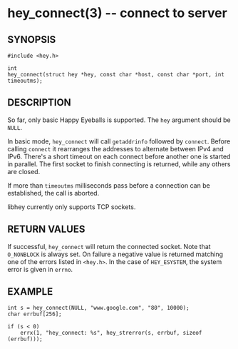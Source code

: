 hey_connect(3) -- connect to server
===================================

## SYNOPSIS

    #include <hey.h>

    int
    hey_connect(struct hey *hey, const char *host, const char *port, int timeoutms);

## DESCRIPTION

So far, only basic Happy Eyeballs is supported. The `hey` argument should be `NULL`.

In basic mode, `hey_connect` will call `getaddrinfo` followed by `connect`.
Before calling `connect` it rearranges the addresses to alternate between IPv4 and IPv6.
There's a short timeout on each connect before another one is started in parallel.
The first socket to finish connecting is returned, while any others are closed.

If more than `timeoutms` milliseconds pass before a connection can be established, the
call is aborted.

libhey currently only supports TCP sockets.

## RETURN VALUES

If successful, `hey_connect` will return the connected socket. Note that `O_NONBLOCK`
is always set. On failure a negative value is returned matching one of the errors
listed in `<hey.h>`. In the case of `HEY_ESYSTEM`, the system error is given in `errno`.

## EXAMPLE

    int s = hey_connect(NULL, "www.google.com", "80", 10000);
    char errbuf[256];
    
    if (s < 0)
        errx(1, "hey_connect: %s", hey_strerror(s, errbuf, sizeof (errbuf)));
